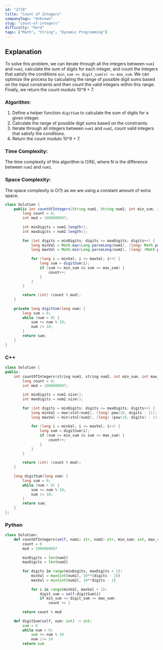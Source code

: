 ```yaml
---
id: "2719"
title: "Count of Integers"
companyTags: "Unknown"
slug: "count-of-integers"
difficulty: "Hard"
tags: ["Math", "String", "Dynamic Programming"]
---
```


## Explanation
To solve this problem, we can iterate through all the integers between `num1` and `num2`, calculate the sum of digits for each integer, and count the integers that satisfy the conditions `min_sum <= digit_sum(x) <= max_sum`. We can optimize the process by calculating the range of possible digit sums based on the input constraints and then count the valid integers within this range. Finally, we return the count modulo 10^9 + 7.

### Algorithm:
1. Define a helper function `digitSum` to calculate the sum of digits for a given integer.
2. Calculate the range of possible digit sums based on the constraints.
3. Iterate through all integers between `num1` and `num2`, count valid integers that satisfy the conditions.
4. Return the count modulo 10^9 + 7.

### Time Complexity:
The time complexity of this algorithm is O(N), where N is the difference between `num2` and `num1`.

### Space Complexity:
The space complexity is O(1) as we are using a constant amount of extra space.
```java
class Solution {
    public int countOfIntegers(String num1, String num2, int min_sum, int max_sum) {
        long count = 0;
        int mod = 1000000007;
        
        int minDigits = num1.length();
        int maxDigits = num2.length();
        
        for (int digits = minDigits; digits <= maxDigits; digits++) {
            long minVal = Math.max(Long.parseLong(num1), (long) Math.pow(10, digits - 1));
            long maxVal = Math.min(Long.parseLong(num2), (long) (Math.pow(10, digits) - 1));
            
            for (long i = minVal; i <= maxVal; i++) {
                long sum = digitSum(i);
                if (sum >= min_sum && sum <= max_sum) {
                    count++;
                }
            }
        }
        
        return (int) (count % mod);
    }
    
    private long digitSum(long num) {
        long sum = 0;
        while (num > 0) {
            sum += num % 10;
            num /= 10;
        }
        return sum;
    }
}
```

### C++
```cpp
class Solution {
public:
    int countOfIntegers(string num1, string num2, int min_sum, int max_sum) {
        long count = 0;
        int mod = 1000000007;
        
        int minDigits = num1.size();
        int maxDigits = num2.size();
        
        for (int digits = minDigits; digits <= maxDigits; digits++) {
            long minVal = max(stol(num1), (long) pow(10, digits - 1));
            long maxVal = min(stol(num2), (long) (pow(10, digits) - 1));
            
            for (long i = minVal; i <= maxVal; i++) {
                long sum = digitSum(i);
                if (sum >= min_sum && sum <= max_sum) {
                    count++;
                }
            }
        }
        
        return (int) (count % mod);
    }
    
    long digitSum(long num) {
        long sum = 0;
        while (num > 0) {
            sum += num % 10;
            num /= 10;
        }
        return sum;
    }
};
```

### Python
```python
class Solution:
    def countOfIntegers(self, num1: str, num2: str, min_sum: int, max_sum: int) -> int:
        count = 0
        mod = 1000000007
        
        minDigits = len(num1)
        maxDigits = len(num2)
        
        for digits in range(minDigits, maxDigits + 1):
            minVal = max(int(num1), 10**(digits - 1))
            maxVal = min(int(num2), 10**digits - 1)
            
            for i in range(minVal, maxVal + 1):
                digit_sum = self.digitSum(i)
                if min_sum <= digit_sum <= max_sum:
                    count += 1
        
        return count % mod
    
    def digitSum(self, num: int) -> int:
        sum = 0
        while num > 0:
            sum += num % 10
            num //= 10
        return sum
```